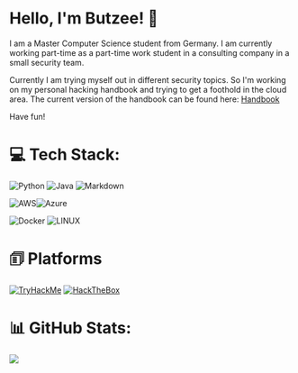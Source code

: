 # Hello, I'm Butzee! 👋
I am a Master Computer Science student from Germany. I am currently working part-time as a part-time work student in a consulting company in a small security team. 

Currently I am trying myself out in different security topics. So I'm working on my personal hacking handbook and trying to get a foothold in the cloud area. The current version of the handbook can be found here:
<a href="https://butzee.github.io/Butzees-Hacking-Handbook/">Handbook</a>

Have fun!


# 💻 Tech Stack:
![Python](https://img.shields.io/badge/python-3670A0?style=for-the-badge&logo=python&logoColor=ffdd54) ![Java](https://img.shields.io/badge/java-%23ED8B00.svg?style=for-the-badge&logo=java&logoColor=white) ![Markdown](https://img.shields.io/badge/markdown-%23000000.svg?style=for-the-badge&logo=markdown&logoColor=white)

![AWS](https://img.shields.io/badge/AWS-%23FF9900.svg?style=for-the-badge&logo=amazon-aws&logoColor=white)![Azure](https://img.shields.io/badge/azure-%230072C6.svg?style=for-the-badge&logo=azure-devops&logoColor=white) 

![Docker](https://img.shields.io/badge/docker-%230db7ed.svg?style=for-the-badge&logo=docker&logoColor=white) ![LINUX](https://img.shields.io/badge/Linux-FCC624?style=for-the-badge&logo=linux&logoColor=black) 

# 🗊 Platforms
[![TryHackMe](https://img.shields.io/badge/TryHackMe-212C42.svg?style=for-the-badge&logo=TryHackMe&logoColor=white)][tryhackme]
[![HackTheBox](https://img.shields.io/badge/Hack%20The%20Box-9FEF00.svg?style=for-the-badge&logo=Hack-The-Box&logoColor=black)][HackTheBox]

# 📊 GitHub Stats:
![](https://github-readme-streak-stats.herokuapp.com/?user=Butzee&theme=dark&hide_border=false)<br/>

[tryhackme]: https://tryhackme.com/p/Butzee
[HackTheBox]: https://app.hackthebox.com/profile/1325132
